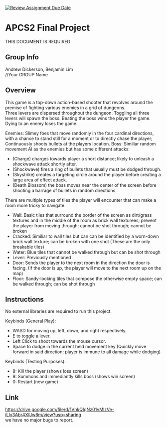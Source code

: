 [![Review Assignment Due Date](https://classroom.github.com/assets/deadline-readme-button-24ddc0f5d75046c5622901739e7c5dd533143b0c8e959d652212380cedb1ea36.svg)](https://classroom.github.com/a/syDSSnTt)
# APCS2 Final Project
THIS DOCUMENT IS REQUIRED
## Group Info

Andrew Dickerson, Benjamin Lim\
//Your GROUP Name

## Overview

This game is a top-down action-based shooter that revolves around the premise of fighting various enemies in a grid of dungeons.\
Three levers are dispersed throughout the dungeon. Toggling all three levers will spawn the boss. Beating the boss wins the player the game. Dying to an enemy loses the game.

Enemies: Slimey foes that move randomly in the four cardinal directions, with a chance to stand still for a moment or to directly chase the player; Continuously shoots bullets at the players location.
Boss: Similiar random movement AI as the enemies but has some different attacks:
 - (Charge) charges towards player a short distance; likely to unleash a shockwave attack shortly after.
 - (Shockwave) fires a ring of bullets that usually must be dodged through.
 - (Skystrike) creates a targeting circle around the player before creating a large area of effect attack.
 - (Death Blossom) the boss moves near the center of the screen before shooting a barrage of bullets in random directions.

There are multiple types of tiles the player will encounter that can make a room more tricky to navigate.
 - Wall: Basic tiles that surround the border of the screen as dirt/grass textures and in the middle of the room as brick wall texturees; prevent the player from moving through; cannot be shot through; cannot be broken
 - Cracked: Similiar to wall tiles but can can be identified by a worn-down brick wall texture; can be broken with one shot (These are the only breakable tiles)
 - Water: Blue tiles that cannot be walked through but can be shot through
 - Lever: Previously mentioned
 - Door: Sends the player to the next room in the direction the door is facing. (If the door is up, the player will move to the next room up on the map)
 - Floor: Sandy-looking tiles that compose the otherwise empty space; can be walked through; can be shot through


## Instructions

No external libraries are required to run this project.

Keybinds (General Play):
 - WASD for moving up, left, down, and right respectively.
 - E to toggle a lever.
 - Left Click to shoot towards the mouse cursor.
 - Space to dodge in the current held movement key (Quickly move forward in said direction; player is immune to all damage while dodging)

Keybinds (Testing Purposes):
 - 8: Kill the player (shows loss screen)
 - 9: Summons and immediantly kills boss (shows win screen)
 - 0: Restart (new game)

## Link
https://drive.google.com/file/d/1VnkQIqNz01vMlzVe-iLIx3Abr4XfJw8m/view?usp=sharing \
we have no major bugs to report.